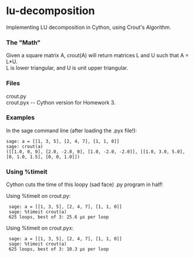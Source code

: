 lu-decomposition
================
Implementing LU decomposition in Cython, using Crout's Algorithm.

### The "Math"

Given a square matrix A, crout(A) will return matrices L and U such that A = L*U.  
L is lower triangular, and U is unit upper triangular.

### Files
crout.py  
crout.pyx -- Cython version for Homework 3.

### Examples

In the sage command line (after loading the .pyx file!):

    sage: a = [[1, 3, 5], [2, 4, 7], [1, 1, 0]]
    sage: crout(a)
    ([[1.0, 0, 0], [2.0, -2.0, 0], [1.0, -2.0, -2.0]], [[1.0, 3.0, 5.0], [0, 1.0, 1.5], [0, 0, 1.0]])

### Using %timeit
 
 Cython cuts the time of this loopy (sad face) .py program in half!
 
 Using %timeit on crout.py:
 
     sage: a = [[1, 3, 5], [2, 4, 7], [1, 1, 0]]
     sage: %timeit crout(a)
     625 loops, best of 3: 25.6 µs per loop

Using %timeit on crout.pyx:

     sage: a = [[1, 3, 5], [2, 4, 7], [1, 1, 0]]
     sage: %timeit crout(a)
     625 loops, best of 3: 10.3 µs per loop
